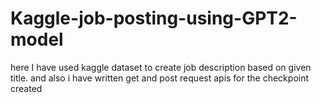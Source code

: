 # Kaggle-job-posting-using-GPT2-model
here I have used kaggle dataset to create job description based on given title. and also i have written get and post request apis for the checkpoint created
